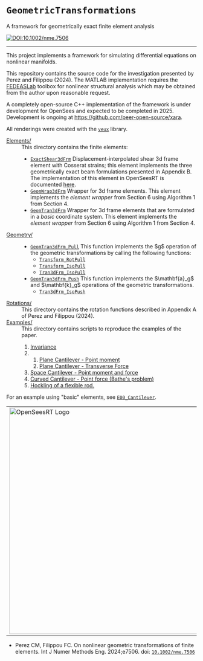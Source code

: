 # `GeometricTransformations`


A framework for geometrically exact finite element analysis

[![DOI:10.1002/nme.7506](https://zenodo.org/badge/DOI/10.1002/nme.7506.svg)](https://doi.org/10.1002/nme.7506)

--------------------------------------------------

This project implements a framework for simulating differential equations on
nonlinear manifolds. 
<!--
Theoretical developments give rise to a modular computational
framework for composing coordinate transformations and manifold
parameterizations. 
-->
This repository contains the source code for the investigation presented by Perez and Filippou (2024).
The MATLAB implementation requires the [FEDEASLab](https://fedeas.net) toolbox for nonlinear structural analysis
which may be obtained from the author upon reasonable request.

A completely open-source C++ implementation of the framework is under development 
for OpenSees and expected to be completed in 2025. Development is ongoing
at https://github.com/peer-open-source/xara.

All renderings were created with the [`veux`](https://veux.io) library.

<dl>
<dt><a href="./Elements">Elements/</a></dt>
<dd>This directory contains the finite elements:
  <ul> 
    <li><a href="./Elements/ExactShear3dFrm.m"><code>ExactShear3dFrm</code></a> 
       Displacement-interpolated shear 3d frame element with Cosserat strains; 
       this element implements the three geometrically exact beam formulations 
       presented in Appendix B. The implementation of this element in OpenSeesRT is documented <a href="https://opensees.stairlab.io/user/manual/model/elements/frame/ExactFrame.html">here</a>.
    </li>
    <li><a href="./Elements/GeomWrap3dFrm.m"><code>GeomWrap3dFrm</code></a> Wrapper for 3d frame elements. This element
       implements the <em>element wrapper</em> from Section 6 using Algorithm 1
       from Section 4.
    </li>
    <li><a href="./Elements/GeomTran3dFrm.m"><code>GeomTran3dFrm</code></a> Wrapper for 3d frame elements
       that are formulated in a <em>basic</em> coordinate system. This element
       implements the <em>element wrapper</em> from Section 6 using Algorithm 1
       from Section 4.
    </li>
  </ul>
</dd>
<dt><a href="./Geometry">Geometry/</a></dt>
<dd>
  <ul>
    <li><a href="/claudioperez/FiniteRotationLab/blob/master/Geometry/GeomTran3dFrm_Pull.m"><code>GeomTran3dFrm_Pull</code></a>
    This function implements the $g$ operation of the geometric transformations by calling the following functions:
    <ul>
      <li><a href="/claudioperez/FiniteRotationLab/blob/master/Geometry/Transform_RotPull.m"><code>Transform_RotPull</code></a></li>
      <li><a href="/claudioperez/FiniteRotationLab/blob/master/Geometry/Transform_IsoPull.m"><code>Transform_IsoPull</code></a></li>
      <li><a href="/claudioperez/FiniteRotationLab/blob/master/Geometry/Tran3dFrm_IsoPull.m"><code>Tran3dFrm_IsoPull</code></a></li>
    </ul>
    </li>
    <li><a href="/claudioperez/FiniteRotationLab/blob/master/Geometry/GeomTran3dFrm_Push.m"><code>GeomTran3dFrm_Push</code></a>
    This function implements the $\mathbf{a}_g$ and $\mathbf{k}_g$ operations of the geometric transformations.
    <ul>
      <li><a href="/claudioperez/FiniteRotationLab/blob/master/Geometry/Tran3dFrm_IsoPush.m"><code>Tran3dFrm_IsoPush</code></a></li>
    </ul>
    </li>
  </ul>
</dd>
<dt><a href="./Rotations">Rotations/</a></dt>
<dd>This directory contains the rotation functions described in Appendix A of Perez and Filippou (2024).
</dd>

<dt><a href="./Examples">Examples/</a></dt>
<dd>
  This directory contains scripts to reproduce the examples of the paper.
  <ol>
  <li><a href="./Examples/E10_Invariance.m">Invariance</a></li>
  <li><ol>
      <li><a href="./Examples/E21_PlaneMoment.m">Plane Cantilever - Point moment</a></li>
      <li><a href="./Examples/E22_PlaneTransverse.m">Plane Cantilever - Transverse Force</a></li>
  </ol></li>
  <li><a href="./Examples/E30_HelicalForms.m">Space Cantilever - Point moment and force</a></li>
  <li><a href="./Examples/E40_BatheCantilever.m">Curved Cantilever - Point force (Bathe's problem)</a></li>
  <li><a href="./Examples/E50_Hockling.m">Hockling of a flexible rod.</a></li>
  </ol>
</dd>
</dl>

For an example using "basic" elements, see <a href="./Examples/E00_Cantilever.m"><code>E00_Cantilever</code></a>.

<table align="center" style="border: 0;">
 <tr style="background-color:rgba(0, 0, 0, 0);">
  <td style="background-color:rgba(0, 0, 0, 0);" colspan="3">
    <a>
    <img src="./Figures/Figure_4a.png" 
         width="600" alt="OpenSeesRT Logo">
    </a>
  </td>
 </tr>
</table>


- Perez CM, Filippou FC. On nonlinear geometric transformations of finite elements. Int
  J Numer Methods Eng. 2024;e7506. doi: [`10.1002/nme.7506`](https://doi.org/10.1002/nme.7506)

